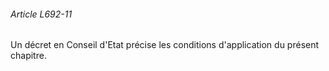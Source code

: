 ###### Article L692-11

Un décret en Conseil d'Etat précise les conditions d'application du présent chapitre.

